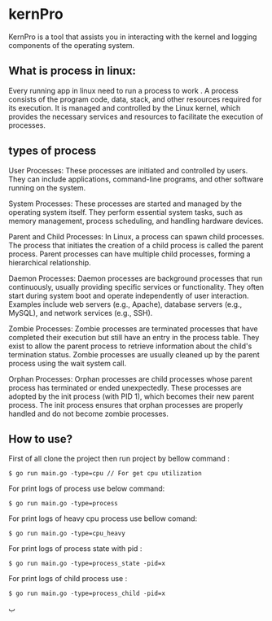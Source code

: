 # kernPro
KernPro is a tool that assists you in interacting with the kernel and logging components of the operating system.


## What is process in linux:
Every running app in linux need to run a process to work .
A process consists of the program code, data, stack, and other resources required for its execution. It is managed and controlled by the Linux kernel, which provides the necessary services and resources to facilitate the execution of processes.

## types of process

User Processes: These processes are initiated and controlled by users. They can include applications, command-line programs, and other software running on the system.

System Processes: These processes are started and managed by the operating system itself. They perform essential system tasks, such as memory management, process scheduling, and handling hardware devices.

Parent and Child Processes: In Linux, a process can spawn child processes. The process that initiates the creation of a child process is called the parent process. Parent processes can have multiple child processes, forming a hierarchical relationship.

Daemon Processes: Daemon processes are background processes that run continuously, usually providing specific services or functionality. They often start during system boot and operate independently of user interaction. Examples include web servers (e.g., Apache), database servers (e.g., MySQL), and network services (e.g., SSH).

Zombie Processes: Zombie processes are terminated processes that have completed their execution but still have an entry in the process table. They exist to allow the parent process to retrieve information about the child's termination status. Zombie processes are usually cleaned up by the parent process using the wait system call.

Orphan Processes: Orphan processes are child processes whose parent process has terminated or ended unexpectedly. These processes are adopted by the init process (with PID 1), which becomes their new parent process. The init process ensures that orphan processes are properly handled and do not become zombie processes.


## How to use?
First of all clone the project then run project by bellow command :

```
$ go run main.go -type=cpu // For get cpu utilization
```

For print logs of process use below command:
```
$ go run main.go -type=process
```

For print logs of heavy cpu process use bellow comand:
```
$ go run main.go -type=cpu_heavy
```

For print logs of process state with pid :
```
$ go run main.go -type=process_state -pid=x
```

For print logs of child process use :
```
$ go run main.go -type=process_child -pid=x
```











ب

